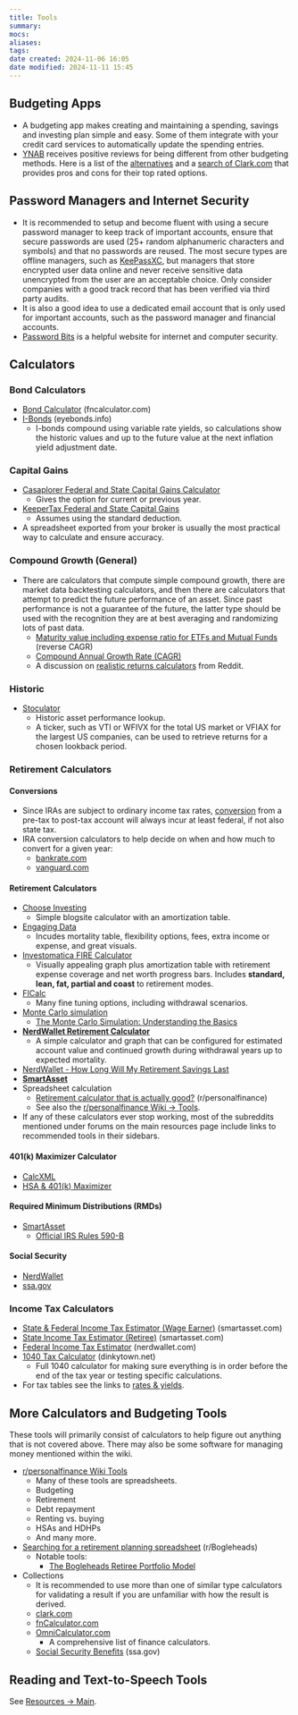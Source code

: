 ```yaml
---
title: Tools
summary: 
mocs: 
aliases: 
tags: 
date created: 2024-11-06 16:05
date modified: 2024-11-11 15:45
---
```

## Budgeting Apps
- A budgeting app makes creating and maintaining a spending, savings and investing plan simple and easy. Some of them integrate with your credit card services to automatically update the spending entries.
- [YNAB](https://www.ynab.com/) receives positive reviews for being different from other budgeting methods. Here is a list of the [alternatives](https://www.reddit.com/r/ynab/comments/1dssll4/alternatives/) and a [search of Clark.com](https://clark.com/search/?q=budgeting+apps#gsc.tab=0&gsc.q=budgeting-apps&gsc.page=1) that provides pros and cons for their top rated options.
## Password Managers and Internet Security
- It is recommended to setup and become fluent with using a secure password manager to keep track of important accounts, ensure that secure passwords are used (25+ random alphanumeric characters and symbols) and that no passwords are reused. The most secure types are offline managers, such as [KeePassXC](https://keepassxc.org/), but managers that store encrypted user data online and never receive sensitive data unencrypted from the user are an acceptable choice. Only consider companies with a good track record that has been verified via third party audits.
- It is also a good idea to use a dedicated email account that is only used for important accounts, such as the password manager and financial accounts.
- [Password Bits](https://passwordbits.com/) is a helpful website for internet and computer security.
## Calculators

### Bond Calculators
- [Bond Calculator](https://www.fncalculator.com/financialcalculator?type=bondCalculator) (fncalculator.com)
- [I-Bonds](https://eyebonds.info/ibonds/index.html) (eyebonds.info)
	- I-bonds compound using variable rate yields, so calculations show the historic values and up to the future value at the next inflation yield adjustment date.
### Capital Gains
- [Casaplorer Federal and State Capital Gains Calculator](https://casaplorer.com/capital-gains-tax-calculator)
	- Gives the option for current or previous year.
- [KeeperTax Federal and State Capital Gains](https://www.keepertax.com/capital-gains-tax-calculator)
	- Assumes using the standard deduction.
- A spreadsheet exported from your broker is usually the most practical way to calculate and ensure accuracy.
### Compound Growth (General)
- There are calculators that compute simple compound growth, there are market data backtesting calculators, and then there are calculators that attempt to predict the future performance of an asset. Since past performance is not a guarantee of the future, the latter type should be used with the recognition they are at best averaging and randomizing lots of past data.
	- [Maturity value including expense ratio for ETFs and Mutual Funds](https://www.omnicalculator.com/finance/expense-ratio) (reverse CAGR)
	- [Compound Annual Growth Rate (CAGR)](https://cagrcalculator.net/)
	- A discussion on [realistic returns calculators](https://www.reddit.com/r/personalfinance/comments/14zqp78/is_there_an_investment_calculator_that_simulates/) from Reddit.
### Historic
- [Stoculator](https://stoculator.com/)
	- Historic asset performance lookup.
	- A ticker, such as VTI or WFIVX for the total US market or VFIAX for the largest US companies, can be used to retrieve returns for a chosen lookback period.
### Retirement Calculators
#### Conversions
- Since IRAs are subject to ordinary income tax rates, [conversion](https://www.reddit.com/r/investing/comments/1bfmq1t/roth_ira_conversion_taxes/) from a pre-tax to post-tax account will always incur at least federal, if not also state tax.
- IRA conversion calculators to help decide on when and how much to convert for a given year:
	- [bankrate.com](https://www.bankrate.com/retirement/convert-ira-roth-calculator/)
	- [vanguard.com](https://advisors.vanguard.com/tax-center/tools/roth-betr-calculator/#/)
#### Retirement Calculators
- [Choose Investing](https://www.chooseinvesting.com/calc/fire/)
	- Simple blogsite calculator with an amortization table.
- [Engaging Data](https://engaging-data.com/will-money-last-retire-early/)
	- Incudes mortality table, flexibility options, fees, extra income or expense, and great visuals. 
- [Investomatica FIRE Calculator](https://investomatica.com/early-retirement-calculator)
	- Visually appealing graph plus amortization table with retirement expense coverage and net worth progress bars. Includes **standard, lean, fat, partial and coast** to retirement modes.
- [FICalc](https://ficalc.app/)
	- Many fine tuning options, including withdrawal scenarios.
- [Monte Carlo simulation](https://www.portfoliovisualizer.com/monte-carlo-simulation)
	- [The Monte Carlo Simulation: Understanding the Basics](https://www.investopedia.com/articles/investing/112514/monte-carlo-simulation-basics.asp)
- [**NerdWallet Retirement Calculator**](https://www.nerdwallet.com/calculator/retirement-calculator)
	- A simple calculator and graph that can be configured for estimated account value and continued growth during withdrawal years up to expected mortality.
- [NerdWallet - How Long Will My Retirement Savings Last](https://www.nerdwallet.com/article/investing/social-security/how-long-will-your-retirement-savings-last)
- [**SmartAsset**](https://smartasset.com/retirement/retirement-calculator)
- Spreadsheet calculation
	- [Retirement calculator that is actually good?](https://www.reddit.com/r/personalfinance/comments/x2i5sh/retirement_calculator_that_is_actually_good/) (r/personalfinance)
	- See also the [r/personalfinance Wiki -> Tools](https://www.reddit.com/r/personalfinance/wiki/tools/).
- If any of these calculators ever stop working, most of the subreddits mentioned under forums on the main resources page include links to recommended tools in their sidebars.
#### 401(k) Maximizer Calculator
- [CalcXML](https://www.calcxml.com/do/qua09)
- [HSA & 401(k) Maximizer](https://hsastore.com/hsa-401k-maximizer)
#### Required Minimum Distributions (RMDs)
- [SmartAsset](https://smartasset.com/retirement/calculate-rmd)
	- [Official IRS Rules 590-B](https://www.irs.gov/forms-pubs/about-publication-590-b)
#### Social Security
- [NerdWallet](https://www.nerdwallet.com/calculator/social-security-calculator)
- [ssa.gov](https://www.ssa.gov/benefits/calculators/)
### Income Tax Calculators
- [State & Federal Income Tax Estimator (Wage Earner)](https://smartasset.com/taxes/income-taxes) (smartasset.com)
- [State Income Tax Estimator (Retiree)](https://smartasset.com/retirement/retirement-taxes) (smartasset.com)
- [Federal Income Tax Estimator](https://www.nerdwallet.com/calculator/tax-calculator) (nerdwallet.com)
- [1040 Tax Calculator](https://www.dinkytown.net/java/1040-tax-calculator.html) (dinkytown.net)
	- Full 1040 calculator for making sure everything is in order before the end of the tax year or testing specific calculations.
- For tax tables see the links to [rates & yields](main.md#rates-&-Yields-Lookup)<!-- #internal_anchor_link -->.
## More Calculators and Budgeting Tools
These tools will primarily consist of calculators to help figure out anything that is not covered above. There may also be some software for managing money mentioned within the wiki.

- [r/personalfinance Wiki Tools](https://www.reddit.com/r/personalfinance/wiki/tools/)
	- Many of these tools are spreadsheets.
	- Budgeting
	- Retirement
	- Debt repayment
	- Renting vs. buying
	- HSAs and HDHPs
	- And many more.
- [Searching for a retirement planning spreadsheet](https://www.reddit.com/r/retirement/comments/13r1oxc/searching_for_a_retirement_planning_spreadsheet/) (r/Bogleheads)
	- Notable tools:
		- [The Bogleheads Retiree Portfolio Model](https://www.bogleheads.org/wiki/Retiree_Portfolio_Model)
- Collections
	- It is recommended to use more than one of similar type calculators for validating a result if you are unfamiliar with how the result is derived.
	- [clark.com](https://clark.com/calculators/)
	- [fnCalculator.com](https://www.fncalculator.com/)
	- [OmniCalculator.com](https://www.omnicalculator.com/finance)
		- A comprehensive list of finance calculators.
	- [Social Security Benefits](https://www.ssa.gov/benefits/calculators/) (ssa.gov)

## Reading and Text-to-Speech Tools
See [Resources -> Main](main.md#reading-and-text-to-speech-tools)<!-- #internal_anchor_link -->.

